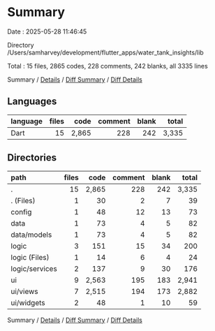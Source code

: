 # Summary

Date : 2025-05-28 11:46:45

Directory /Users/samharvey/development/flutter_apps/water_tank_insights/lib

Total : 15 files,  2865 codes, 228 comments, 242 blanks, all 3335 lines

Summary / [Details](details.md) / [Diff Summary](diff.md) / [Diff Details](diff-details.md)

## Languages
| language | files | code | comment | blank | total |
| :--- | ---: | ---: | ---: | ---: | ---: |
| Dart | 15 | 2,865 | 228 | 242 | 3,335 |

## Directories
| path | files | code | comment | blank | total |
| :--- | ---: | ---: | ---: | ---: | ---: |
| . | 15 | 2,865 | 228 | 242 | 3,335 |
| . (Files) | 1 | 30 | 2 | 7 | 39 |
| config | 1 | 48 | 12 | 13 | 73 |
| data | 1 | 73 | 4 | 5 | 82 |
| data/models | 1 | 73 | 4 | 5 | 82 |
| logic | 3 | 151 | 15 | 34 | 200 |
| logic (Files) | 1 | 14 | 6 | 4 | 24 |
| logic/services | 2 | 137 | 9 | 30 | 176 |
| ui | 9 | 2,563 | 195 | 183 | 2,941 |
| ui/views | 7 | 2,515 | 194 | 173 | 2,882 |
| ui/widgets | 2 | 48 | 1 | 10 | 59 |

Summary / [Details](details.md) / [Diff Summary](diff.md) / [Diff Details](diff-details.md)